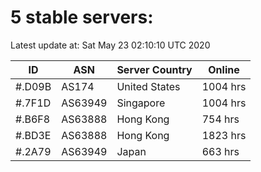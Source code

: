 # 5 stable servers:

Latest update at: Sat May 23 02:10:10 UTC 2020

| ID | ASN | Server Country | Online |
| -- | --- | -------------- | ------ |
| #.D09B | AS174 | United States | 1004 hrs |
| #.7F1D | AS63949 | Singapore | 1004 hrs |
| #.B6F8 | AS63888 | Hong Kong | 754 hrs |
| #.BD3E | AS63888 | Hong Kong | 1823 hrs |
| #.2A79 | AS63949 | Japan | 663 hrs |


